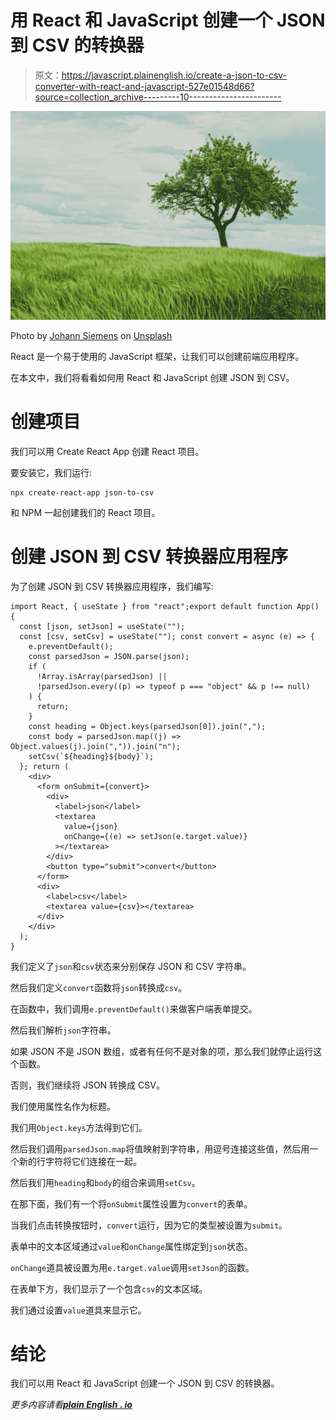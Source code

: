 # 用 React 和 JavaScript 创建一个 JSON 到 CSV 的转换器

> 原文：<https://javascript.plainenglish.io/create-a-json-to-csv-converter-with-react-and-javascript-527e01548d66?source=collection_archive---------10----------------------->

![](img/2c9a67d46de5f8c8923756bf7adb9c54.png)

Photo by [Johann Siemens](https://unsplash.com/@johannsiemens?utm_source=medium&utm_medium=referral) on [Unsplash](https://unsplash.com?utm_source=medium&utm_medium=referral)

React 是一个易于使用的 JavaScript 框架，让我们可以创建前端应用程序。

在本文中，我们将看看如何用 React 和 JavaScript 创建 JSON 到 CSV。

# 创建项目

我们可以用 Create React App 创建 React 项目。

要安装它，我们运行:

```
npx create-react-app json-to-csv
```

和 NPM 一起创建我们的 React 项目。

# 创建 JSON 到 CSV 转换器应用程序

为了创建 JSON 到 CSV 转换器应用程序，我们编写:

```
import React, { useState } from "react";export default function App() {
  const [json, setJson] = useState("");
  const [csv, setCsv] = useState(""); const convert = async (e) => {
    e.preventDefault();
    const parsedJson = JSON.parse(json);
    if (
      !Array.isArray(parsedJson) ||
      !parsedJson.every((p) => typeof p === "object" && p !== null)
    ) {
      return;
    }
    const heading = Object.keys(parsedJson[0]).join(",");
    const body = parsedJson.map((j) => Object.values(j).join(",")).join("n");
    setCsv(`${heading}${body}`);
  }; return (
    <div>
      <form onSubmit={convert}>
        <div>
          <label>json</label>
          <textarea
            value={json}
            onChange={(e) => setJson(e.target.value)}
          ></textarea>
        </div>
        <button type="submit">convert</button>
      </form>
      <div>
        <label>csv</label>
        <textarea value={csv}></textarea>
      </div>
    </div>
  );
}
```

我们定义了`json`和`csv`状态来分别保存 JSON 和 CSV 字符串。

然后我们定义`convert`函数将`json`转换成`csv`。

在函数中，我们调用`e.preventDefault()`来做客户端表单提交。

然后我们解析`json`字符串。

如果 JSON 不是 JSON 数组，或者有任何不是对象的项，那么我们就停止运行这个函数。

否则，我们继续将 JSON 转换成 CSV。

我们使用属性名作为标题。

我们用`Object.keys`方法得到它们。

然后我们调用`parsedJson.map`将值映射到字符串，用逗号连接这些值，然后用一个新的行字符将它们连接在一起。

然后我们用`heading`和`body`的组合来调用`setCsv`。

在那下面，我们有一个将`onSubmit`属性设置为`convert`的表单。

当我们点击转换按钮时，`convert`运行，因为它的类型被设置为`submit`。

表单中的文本区域通过`value`和`onChange`属性绑定到`json`状态。

`onChange`道具被设置为用`e.target.value`调用`setJson`的函数。

在表单下方，我们显示了一个包含`csv`的文本区域。

我们通过设置`value`道具来显示它。

# 结论

我们可以用 React 和 JavaScript 创建一个 JSON 到 CSV 的转换器。

*更多内容请看*[***plain English . io***](http://plainenglish.io/)